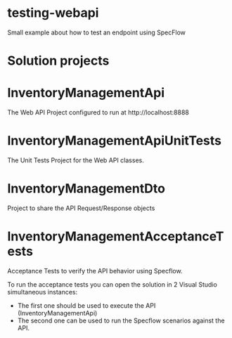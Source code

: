 # testing-webapi
 Small example about how to test an endpoint using SpecFlow
 
 # Solution projects
 
 # InventoryManagementApi
 
 The Web API Project configured to run at http://localhost:8888
 
 # InventoryManagementApiUnitTests
 
 The Unit Tests Project for the Web API classes.
 
 # InventoryManagementDto

Project to share the API Request/Response objects

# InventoryManagementAcceptanceTests

Acceptance Tests to verify the API behavior using Specflow.

To run the acceptance tests you can open the solution in 2 Visual Studio simultaneous instances:

- The first one should be used to execute the API (InventoryManagementApi)
- The second one can be used to run the Specflow scenarios against the API.